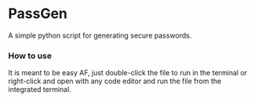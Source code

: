 # PassGen
A simple python script for generating secure passwords. 

### How to use
It is meant to be easy AF, just double-click the file to run in the terminal or right-click and open with any code editor and run the file from the integrated terminal.

